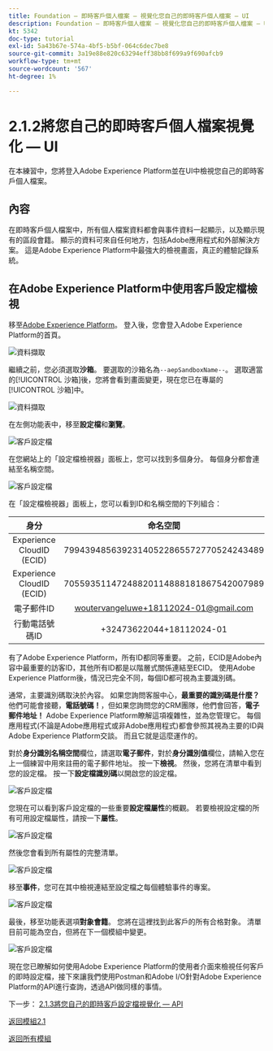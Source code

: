```yaml
---
title: Foundation — 即時客戶個人檔案 — 視覺化您自己的即時客戶個人檔案 — UI
description: Foundation — 即時客戶個人檔案 — 視覺化您自己的即時客戶個人檔案 — UI
kt: 5342
doc-type: tutorial
exl-id: 5a43b67e-574a-4bf5-b5bf-064c6dec7be8
source-git-commit: 3a19e88e820c63294eff38bb8f699a9f690afcb9
workflow-type: tm+mt
source-wordcount: '567'
ht-degree: 1%

---
```


# 2.1.2將您自己的即時客戶個人檔案視覺化 — UI

在本練習中，您將登入Adobe Experience Platform並在UI中檢視您自己的即時客戶個人檔案。

## 內容

在即時客戶個人檔案中，所有個人檔案資料都會與事件資料一起顯示，以及顯示現有的區段會籍。 顯示的資料可來自任何地方，包括Adobe應用程式和外部解決方案。 這是Adobe Experience Platform中最強大的檢視畫面，真正的體驗記錄系統。

## 在Adobe Experience Platform中使用客戶設定檔檢視

移至[Adobe Experience Platform](https://experience.adobe.com/platform)。 登入後，您會登入Adobe Experience Platform的首頁。

![資料擷取](../../datacollection/module1.2/images/home.png)

繼續之前，您必須選取&#x200B;**沙箱**。 要選取的沙箱名為``--aepSandboxName--``。 選取適當的[!UICONTROL 沙箱]後，您將會看到畫面變更，現在您已在專屬的[!UICONTROL 沙箱]中。

![資料擷取](../../datacollection/module1.2/images/sb1.png)

在左側功能表中，移至&#x200B;**設定檔**&#x200B;和&#x200B;**瀏覽**。

![客戶設定檔](./images/homemenu.png)

在您網站上的「設定檔檢視器」面板上，您可以找到多個身分。 每個身分都會連結至名稱空間。

![客戶設定檔](./images/identities.png)

在「設定檔檢視器」面板上，您可以看到ID和名稱空間的下列組合：

| 身分 | 命名空間 |
|:-------------:| :---------------:|
| Experience CloudID (ECID) | 79943948563923140522865572770524243489 |
| Experience CloudID (ECID) | 70559351147248820114888181867542007989 |
| 電子郵件ID | woutervangeluwe+18112024-01@gmail.com |
| 行動電話號碼ID | +32473622044+18112024-01 |

有了Adobe Experience Platform，所有ID都同等重要。 之前，ECID是Adobe內容中最重要的訪客ID，其他所有ID都是以階層式關係連結至ECID。 使用Adobe Experience Platform後，情況已完全不同，每個ID都可視為主要識別碼。

通常，主要識別碼取決於內容。 如果您詢問客服中心，**最重要的識別碼是什麼？**&#x200B;他們可能會接聽，**電話號碼！**，但如果您詢問您的CRM團隊，他們會回答，**電子郵件地址！** Adobe Experience Platform瞭解這項複雜性，並為您管理它。 每個應用程式(不論是Adobe應用程式或非Adobe應用程式)都會參照其視為主要的ID與Adobe Experience Platform交談。 而且它就是這麼運作的。

對於&#x200B;**身分識別名稱空間**&#x200B;欄位，請選取&#x200B;**電子郵件**，對於&#x200B;**身分識別值**&#x200B;欄位，請輸入您在上一個練習中用來註冊的電子郵件地址。 按一下&#x200B;**檢視**。 然後，您將在清單中看到您的設定檔。 按一下&#x200B;**設定檔識別碼**&#x200B;以開啟您的設定檔。

![客戶設定檔](./images/popupecid.png)

您現在可以看到客戶設定檔的一些重要&#x200B;**設定檔屬性**&#x200B;的概觀。 若要檢視設定檔的所有可用設定檔屬性，請按一下&#x200B;**屬性**。

![客戶設定檔](./images/profile.png)

然後您會看到所有屬性的完整清單。

![客戶設定檔](./images/profilattr.png)

移至&#x200B;**事件**，您可在其中檢視連結至設定檔之每個體驗事件的專案。

![客戶設定檔](./images/profileee.png)

最後，移至功能表選項&#x200B;**對象會籍**。 您將在這裡找到此客戶的所有合格對象。 清單目前可能為空白，但將在下一個模組中變更。

![客戶設定檔](./images/profileseg.png)

現在您已瞭解如何使用Adobe Experience Platform的使用者介面來檢視任何客戶的即時設定檔，接下來讓我們使用Postman和Adobe I/O針對Adobe Experience Platform的API進行查詢，透過API做同樣的事情。

下一步： [2.1.3將您自己的即時客戶設定檔視覺化 — API](./ex3.md)

[返回模組2.1](./real-time-customer-profile.md)

[返回所有模組](../../../overview.md)
